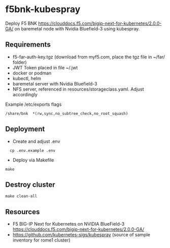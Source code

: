 # f5bnk-kubespray

Deploy F5 BNK https://clouddocs.f5.com/bigip-next-for-kubernetes/2.0.0-GA/ on baremetal node
with Nvidia Bluefield-3 using kubespray.

## Requirements

- f5-far-auth-key.tgz (download from myf5.com, place the tgz file in ~/far/ folder)
- JWT Token placed in file ~/.jwt
- docker or podman
- kubectl, helm 
- baremetal server with Nvidia Bluefield-3
- NFS server, referenced in resources/storageclass.yaml. Adjust accordingly

Example /etc/exports flags

```
/share/bnk  *(rw,sync,no_subtree_check,no_root_squash)
```

## Deployment

- Create and adjust .env

```
  cp .env.example .env
```


- Deploy via Makefile

```
make
```

## Destroy cluster

```
make clean-all
```

## Resources

- F5 BIG-IP Next for Kubernetes on NVIDIA BlueField-3 https://clouddocs.f5.com/bigip-next-for-kubernetes/2.0.0-GA/
- https://github.com/kubernetes-sigs/kubespray (source of sample inventory for rome1 cluster)
